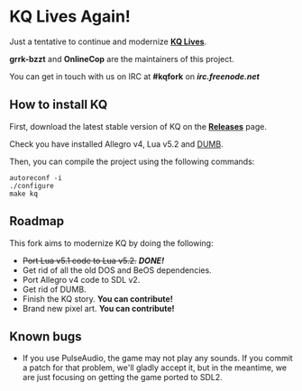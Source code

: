 KQ Lives Again!
===============

Just a tentative to continue and modernize **[KQ Lives](http://sourceforge.net/projects/kqlives/)**.

**grrk-bzzt** and **OnlineCop** are the maintainers of this project.

You can get in touch with us on IRC at **#kqfork** on ***irc.freenode.net***

How to install KQ
-----------------

First, download the latest stable version of KQ on the **[Releases](https://github.com/grrk-bzzt/kq-fork/releases)** page.

Check you have installed Allegro v4, Lua v5.2 and [DUMB](http://sourceforge.net/projects/dumb/).

Then, you can compile the project using the following commands:
```
autoreconf -i
./configure
make kq
```

Roadmap
-------

This fork aims to modernize KQ by doing the following:
* ~~Port Lua v5.1 code to Lua v5.2.~~ ***DONE!***
* Get rid of all the old DOS and BeOS dependencies.
* Port Allegro v4 code to SDL v2.
* Get rid of DUMB.
* Finish the KQ story. **You can contribute!**
* Brand new pixel art. **You can contribute!**

Known bugs
----------

* If you use PulseAudio, the game may not play any sounds. If you commit a patch for that problem, we'll gladly accept it, but in the meantime, we are just focusing on getting the game ported to SDL2.

